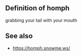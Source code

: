 ## Definition of homph

grabbing your tail with your mouth

## See also

- https://homph.snowme.ws/
